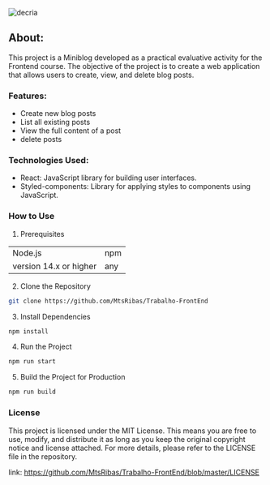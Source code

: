 ![decria](https://github.com/user-attachments/assets/be997793-c67d-488a-aa50-a3e8efb921ad)



## About: 

This project is a Miniblog developed as a practical evaluative activity for the Frontend course. The objective of the project is to create a web application that allows users to create, view, and delete blog posts.

### Features:
* Create new blog posts
* List all existing posts
* View the full content of a post
* delete posts


### Technologies Used:
* React: JavaScript library for building user interfaces.
* Styled-components: Library for applying styles to components using JavaScript.

### How to Use

1. Prerequisites
<table>
  <tr>
    <td>Node.js</td>
    <td>npm</td>
  </tr>
  <tr>
    <td>version 14.x or higher</td>
    <td>any</td>
  </tr>
</table>

2. Clone the Repository
```bash
git clone https://github.com/MtsRibas/Trabalho-FrontEnd
```

3. Install Dependencies
```bash
npm install
```

4. Run the Project
```bash
npm run start
```

5. Build the Project for Production
```bash
npm run build
```

### License
This project is licensed under the MIT License. This means you are free to use, modify, and distribute it as long as you keep the original copyright notice and license attached. For more details, please refer to the LICENSE file in the repository.

link: https://github.com/MtsRibas/Trabalho-FrontEnd/blob/master/LICENSE



